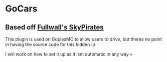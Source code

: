 # GoCars
## Based off [Fullwall's SkyPirates](https://github.com/fullwall/SkyPirates)

This plugin is used on GoplexMC to allow users to drive, but theres no point in having the source code for this hidden :p 

I will work on how to set it up as it isnt automatic in any way :skull:
